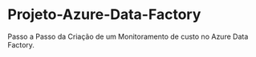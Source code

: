 # Projeto-Azure-Data-Factory
Passo a Passo da Criação de um Monitoramento de custo no Azure Data Factory.
